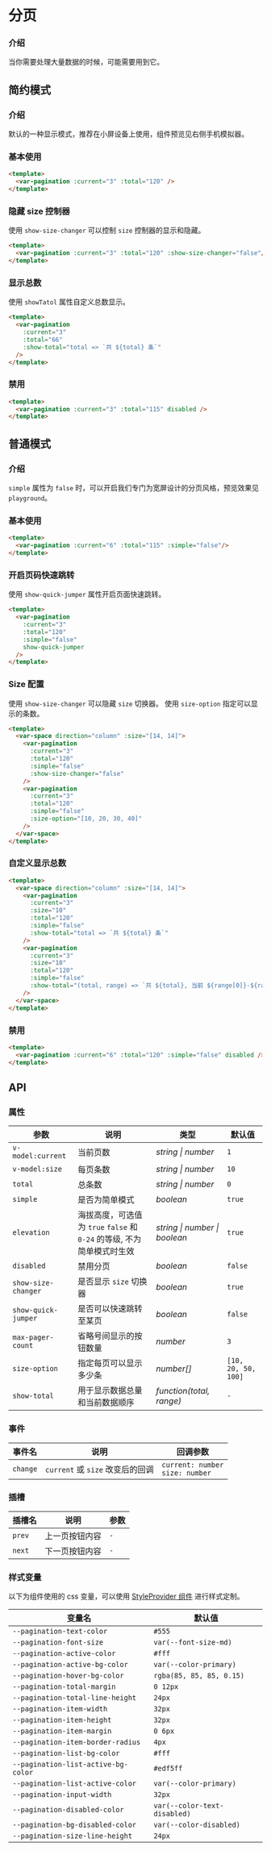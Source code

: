 # 分页

### 介绍

当你需要处理大量数据的时候，可能需要用到它。

## 简约模式

### 介绍

默认的一种显示模式，推荐在小屏设备上使用，组件预览见右侧手机模拟器。

### 基本使用

```html
<template>
  <var-pagination :current="3" :total="120" />
</template>
```

### 隐藏 size 控制器

使用 `show-size-changer` 可以控制 `size` 控制器的显示和隐藏。

```html
<template>
  <var-pagination :current="3" :total="120" :show-size-changer="false"/>
</template>
```

### 显示总数

使用 `showTatol` 属性自定义总数显示。

```html
<template>
  <var-pagination
    :current="3"
    :total="66"
    :show-total="total => `共 ${total} 条`"
  />
</template>
```

### 禁用

```html
<template>
  <var-pagination :current="3" :total="115" disabled />
</template>
```

## 普通模式


### 介绍

`simple` 属性为 `false` 时，可以开启我们专门为宽屏设计的分页风格，预览效果见 `playground`。


### 基本使用

```html
<template>
  <var-pagination :current="6" :total="115" :simple="false"/>
</template>
```

### 开启页码快速跳转

使用 `show-quick-jumper` 属性开启页面快速跳转。

```html
<template>
  <var-pagination
    :current="3"
    :total="120"
    :simple="false"
    show-quick-jumper
  />
</template>
```

### Size 配置

使用 `show-size-changer` 可以隐藏 `size` 切换器。
使用 `size-option` 指定可以显示的条数。

```html
<template>
  <var-space direction="column" :size="[14, 14]">
    <var-pagination 
      :current="3" 
      :total="120" 
      :simple="false" 
      :show-size-changer="false" 
    />
    <var-pagination 
      :current="3" 
      :total="120" 
      :simple="false" 
      :size-option="[10, 20, 30, 40]" 
    />
  </var-space>
</template>
```

### 自定义显示总数

```html
<template>
  <var-space direction="column" :size="[14, 14]">
    <var-pagination
      :current="3"
      :size="10"
      :total="120"
      :simple="false"
      :show-total="total => `共 ${total} 条`"
    />
    <var-pagination
      :current="3"
      :size="10"
      :total="120"
      :simple="false"
      :show-total="(total, range) => `共 ${total}, 当前 ${range[0]}-${range[1]}`"
    />
  </var-space>
</template>
```

### 禁用

```html
<template>
  <var-pagination :current="6" :total="120" :simple="false" disabled />
</template>
```

## API

### 属性

| 参数                  | 说明                                              | 类型 | 默认值 |
|---------------------|-------------------------------------------------| -------- | ---------- |
| `v-model:current`  | 当前页数                                            | _string \| number_ | `1` |
| `v-model:size`     | 每页条数                                            | _string \| number_ | `10` |
| `total`             | 总条数                                             | _string \| number_ | `0` |
| `simple`            | 是否为简单模式                                         | _boolean_ | `true` |
| `elevation`         | 海拔高度，可选值为 `true` `false` 和 `0-24` 的等级, 不为简单模式时生效 | _string \| number \| boolean_|   `true`    |
| `disabled`          | 禁用分页                                            | _boolean_ | `false` |
| `show-size-changer` | 是否显示 `size` 切换器                                 | _boolean_ | `true` |
| `show-quick-jumper` | 是否可以快速跳转至某页	                                    | _boolean_ | `false` |
| `max-pager-count`   | 省略号间显示的按钮数量	                                    | _number_ | `3` |
| `size-option`       | 指定每页可以显示多少条	                                    | _number[]_ | `[10, 20, 50, 100]` |
| `show-total`        | 用于显示数据总量和当前数据顺序	                                | _function(total, range)_ | `-` |

### 事件

| 事件名 | 说明 | 回调参数 |
| ----- | -------------- | -------- |
| `change` | `current` 或 `size` 改变后的回调 | `current: number` <br>`size: number`  |

### 插槽

| 插槽名 | 说明 | 参数 |
| --- | --- | --- |
| `prev` | 上一页按钮内容 | `-` |
| `next` | 下一页按钮内容 | `-` |

### 样式变量

以下为组件使用的 css 变量，可以使用 [StyleProvider 组件](#/zh-CN/style-provider) 进行样式定制。

| 变量名 | 默认值 |
| --- | --- |
| `--pagination-text-color` | `#555` |
| `--pagination-font-size` | `var(--font-size-md)` |
| `--pagination-active-color` | `#fff` |
| `--pagination-active-bg-color` | `var(--color-primary)` |
| `--pagination-hover-bg-color` | `rgba(85, 85, 85, 0.15)` |
| `--pagination-total-margin` | `0 12px` |
| `--pagination-total-line-height` | `24px` |
| `--pagination-item-width` | `32px` |
| `--pagination-item-height` | `32px` |
| `--pagination-item-margin` | `0 6px` |
| `--pagination-item-border-radius` | `4px` |
| `--pagination-list-bg-color` | `#fff` |
| `--pagination-list-active-bg-color` | `#edf5ff` |
| `--pagination-list-active-color` | `var(--color-primary)` |
| `--pagination-input-width` | `32px` |
| `--pagination-disabled-color` | `var(--color-text-disabled)` |
| `--pagination-bg-disabled-color` | `var(--color-disabled)` |
| `--pagination-size-line-height` | `24px` |
